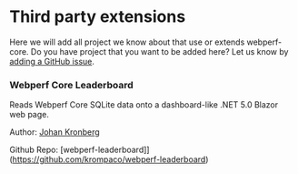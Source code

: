 # Third party extensions

Here we will add all project we know about that use  or extends webperf-core.
Do you have project that you want to be added here?
Let us know by [adding a GitHub issue](https://github.com/Webperf-se/webperf_core/issues/new/choose).

### Webperf Core Leaderboard

Reads Webperf Core SQLite data onto a dashboard-like .NET 5.0 Blazor web page.

Author: [Johan Kronberg](https://github.com/krompaco/)

Github Repo: [webperf-leaderboard]](https://github.com/krompaco/webperf-leaderboard)
